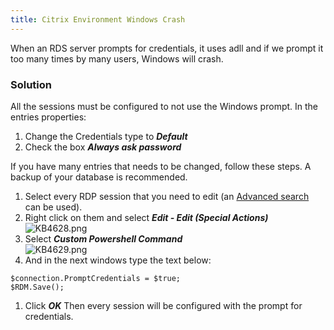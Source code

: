 ```yaml
---
title: Citrix Environment Windows Crash
---
```

When an RDS server prompts for credentials, it uses adll and if we prompt it too many times by many users, Windows will crash.
### Solution
All the sessions must be configured to not use the Windows prompt. In the entries properties:
1. Change the Credentials type to ***Default***
1. Check the box ***Always ask password***  

If you have many entries that needs to be changed, follow these steps. A backup of your database is recommended.

1. Select every RDP session that you need to edit (an [Advanced search](https://help.remotedesktopmanager.com/advanced_search.htm) can be used).
1. Right click on them and select ***Edit - Edit (Special Actions)***  
![KB4628.png](/img/en/kb/KB4628.png)
1. Select ***Custom Powershell Command***  
![KB4629.png](/img/en/kb/KB4629.png)
1. And in the next windows type the text below:  

`$connection.PromptCredentials = $true;`  
`$RDM.Save();`
1. Click ***OK*** Then every session will be configured with the prompt for credentials.

